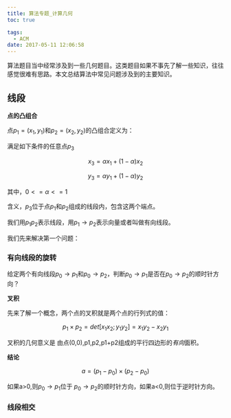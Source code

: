 ```yaml
---
title: 算法专题_计算几何
toc: true

tags:
  - ACM
date: 2017-05-11 12:06:58
---
```

算法题目当中经常涉及到一些几何题目。这类题目如果不事先了解一些知识，往往感觉很难有思路。本文总结算法中常见问题涉及到的主要知识。
<!--more-->

## 线段

**点的凸组合**

点$p_1=(x_1,y_1)$和$p_2=(x_2,y_2)$的凸组合定义为：

满足如下条件的任意点$p_3$

$$
  x_3 = \alpha x_1 + (1-\alpha) x_2 
$$

$$
  y_3 = \alpha y_1 + (1-\alpha) y_2 
$$

其中，$0 <= \alpha <= 1$

含义，$p_3$位于点$p_1$和$p_2$组成的线段内，包含这两个端点。

我们用$p_1 p_2$表示线段，用$p_1 \longrightarrow p_2$表示向量或者叫做有向线段。

我们先来解决第一个问题：

### 有向线段的旋转

给定两个有向线段$p_0 \longrightarrow p_1$和$p_0 \longrightarrow p_2$，判断$p_0 \longrightarrow p_1$是否在$p_0 \longrightarrow p_2$的顺时针方向？

**叉积**

先来了解一个概念，两个点的叉积就是两个点的行列式的值：

$$
p_1 \times p_2 = det[x_1 x_2 ; y_1 y_2] = x_1y_2-x_2y_1
$$

叉积的几何意义是 由点(0,0),p1,p2,p1+p2组成的平行四边形的*有向*面积。

**结论**

$$
  a = (p_1-p_0) \times (p_2-p_0)
$$

如果a>0,则$p_0 \longrightarrow p_1$位于 $p_0 \longrightarrow p_2$的顺时针方向，如果a<0,则位于逆时针方向。 

### 线段相交
